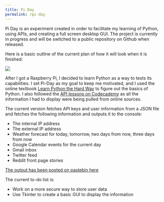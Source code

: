 ```yaml
---
title: Pi Day
permalink: /pi-day
---
```


Pi Day is an experiment created in order to facilitate my learning of Python, using APIs, and creating a full screen desktop GUI. The project is currently in progress and will be switched to a public repository on Github when released.

Here is a basic outline of the current plan of how it will look when it is finished:

<img class="image-landscape" src="{{ site.url }}/assets/img/pi_day/outline.png"/>

After I got a Raspberry Pi, I decided to learn Python as a way to tests its capabilities. I set Pi-Day as my goal to keep me motivated, and I used the online textbook [Learn Python the Hard Way](http://learnpythonthehardway.org/) to figure out the basics of Python. I also followed the [API lessons on Codecademy](http://www.codecademy.com/tracks/npr) as all the information I had to display were being pulled from online sources.

The current version fetches API keys and user information from a JSON file and fetches the following information and outputs it to the console:

- The internal IP address
- The external IP address
- Weather forecast for today, tomorrow, two days from now, three days from now
- Google Calendar events for the current day
- Gmail inbox
- Twitter feed
- Reddit front page stories


[The output has been posted on pastebin here](http://pastebin.com/ST4CFcfE)

<p>The current to-do list is:</p>
<ul>
<li>Work on a more secure way to store user data</li>
<li>Use Tkinter to create a basic GUI to display the information</li>
</ul>
